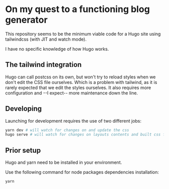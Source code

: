 # On my quest to a functioning blog generator

This repository seems to be the minimum viable code for a Hugo site using tailwindcss (with JIT and watch mode).

I have no specific knowledge of how Hugo works.

## The tailwind integration

Hugo can call postcss on its own, but won't try to reload styles when we don't edit the CSS file ourselves. Which is a problem with tailwind, as it is rarely expected that we edit the styles ourselves. It also requires more configuration and --I expect-- more maintenance down the line.

## Developing

Launching for development requires the use of two different jobs:

```sh
yarn dev # will watch for changes on and update the css
hugo serve # will watch for changes on layouts contents and built css file
```

## Prior setup

Hugo and yarn need to be installed in your environment.

Use the following command for node packages dependencies installation:

```
yarn
```

